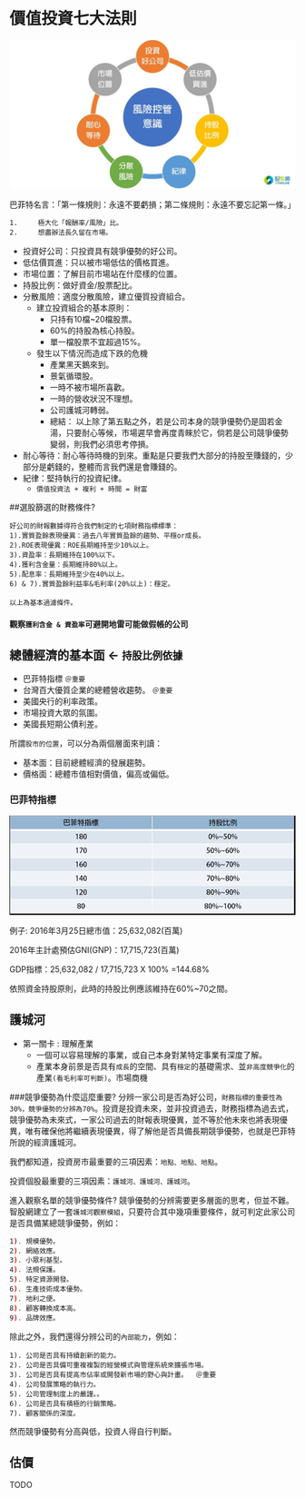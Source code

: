 # 價值投資七大法則

![](images/JUU3JUIwJUExJUU1JUEwJUIxMjAxODA0MjAwMTE=.jpg)



巴菲特名言：「第一條規則：永遠不要虧損；第二條規則：永遠不要忘記第一條。」

```sh
1.     極大化「報酬率/風險」比。
2.     想盡辦法長久留在市場。
```



-   投資好公司：只投資具有競爭優勢的好公司。
-   低估價買進：只以被市場低估的價格買進。
-   市場位置：了解目前市場站在什麼樣的位置。
-   持股比例：做好資金/股票配比。
-   分散風險：適度分散風險，建立優質投資組合。
    - 建立投資組合的基本原則：
        - 只持有10檔~20檔股票。
        - 60%的持股為核心持股。
        - 單一檔股票不宜超過15%。
    - 發生以下情況而造成下跌的危機
        - 產業黑天鵝來到。
        - 景氣循環股。
        - 一時不被市場所喜歡。
        - 一時的營收狀況不理想。
        - 公司護城河轉弱。
        - 總結： 以上除了第五點之外，若是公司本身的競爭優勢仍是固若金湯，只要耐心等候，市場遲早會再度青睞於它，倘若是公司競爭優勢變弱，則我們必須思考停損。
-   耐心等待：耐心等待時機的到來。重點是只要我們大部分的持股至賺錢的，少部分是虧錢的，整體而言我們還是會賺錢的。
-   紀律：堅持執行的投資紀律。
    - `價值投資法 + 複利 + 時間 = 財富`   




##選股篩選的財務條件?

```
好公司的財報數據得符合我們制定的七項財務指標標準：
1).實質盈餘表現優異：過去八年實質盈餘的趨勢、平穩or成長。
2).ROE表現優異：ROE長期維持至少10%以上。
3).資盈率：長期維持在100%以下。
4).獲利含金量：長期維持80%以上。
5).配息率：長期維持至少在40%以上。
6) & 7).實質盈餘利益率&毛利率(20%以上)：穩定。

以上為基本過濾條件。
```

#### 觀察`獲利含金 & 資盈率`可避開地雷可能做假帳的公司



## 總體經濟的基本面 <- `持股比例依據`
- 巴菲特指標     `＠重要  `
- 台灣百大優質企業的總體營收趨勢。 `＠重要  `
- 美國央行的利率政策。
- 市場投資大眾的氛圍。
- 美國長短期公債利差。


所謂`股市的位置`，可以分為兩個層面來判讀：

- 基本面：目前總體經濟的發展趨勢。
- 價格面：總體市值相對價值，偏高或偏低。

### 巴菲特指標

![](images/MjAxODA0MTYwMQ==.jpg)


例子:
2016年3月25日總市值：25,632,082(百萬)

2016年主計處預估GNI(GNP)：17,715,723(百萬)

GDP指標：25,632,082 / 17,715,723 X 100% =144.68%

依照資金持股原則，此時的持股比例應該維持在60%~70之間。
 
 

## 護城河

- 第一關卡 : 理解產業
    - 一個可以容易理解的事業，或自己本身對某特定事業有深度了解。
    - 產業本身前景是否具有`成長`的空間、具有`穩定`的基礎需求、並`非高度競爭化`的產業`(看毛利率可判斷)`。市場商機
    

###競爭優勢為什麼這麼重要?
分辨一家公司是否為好公司，`財務指標的重要性為30%，競爭優勢的分辨為70%`。投資是投資未來，並非投資過去，財務指標為過去式，競爭優勢為未來式，一家公司過去的財報表現優異，並不等於他未來也將表現優異，唯有確保他將繼續表現優異，得了解他是否具備長期競爭優勢，也就是巴菲特所說的經濟護城河。

我們都知道，投資房市最重要的三項因素：`地點、地點、地點`。

投資個股最重要的三項因素：`護城河、護城河、護城河`。


進入觀察名單的競爭優勢條件?
競爭優勢的分辨需要更多層面的思考，但並不難。智股網建立了一套`護城河觀察模組`，只要符合其中幾項重要條件，就可判定此家公司是否具備某總競爭優勢，例如：



```sh
1). 規模優勢。
2). 網絡效應。
3). 小眾利基型。
4). 法規保護。
5). 特定資源開發。
6). 生產技術成本優勢。
7). 地利之便。
8). 顧客轉換成本高。
9). 品牌效應。
```

除此之外，我們還得分辨公司的`內部能力`，例如：

```
1). 公司是否具有持續創新的能力。
2). 公司是否具備可重複複製的經營模式與管理系統來擴張市場。
3). 公司是否具有提高市佔率或開發新市場的野心與計畫。  ＠重要  
4). 公司發展策略的執行力。
5). 公司管理制度上的嚴謹。。
6). 公司是否具有積極的行銷策略。
7). 顧客關係的深度。
```

然而競爭優勢有分高與低，投資人得自行判斷。


## 估價

TODO

